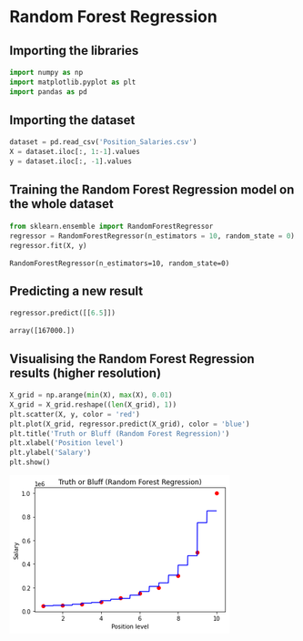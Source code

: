 # Random Forest Regression

## Importing the libraries


```python
import numpy as np
import matplotlib.pyplot as plt
import pandas as pd
```

## Importing the dataset


```python
dataset = pd.read_csv('Position_Salaries.csv')
X = dataset.iloc[:, 1:-1].values
y = dataset.iloc[:, -1].values
```

## Training the Random Forest Regression model on the whole dataset


```python
from sklearn.ensemble import RandomForestRegressor
regressor = RandomForestRegressor(n_estimators = 10, random_state = 0)
regressor.fit(X, y)
```




    RandomForestRegressor(n_estimators=10, random_state=0)



## Predicting a new result


```python
regressor.predict([[6.5]])
```




    array([167000.])



## Visualising the Random Forest Regression results (higher resolution)


```python
X_grid = np.arange(min(X), max(X), 0.01)
X_grid = X_grid.reshape((len(X_grid), 1))
plt.scatter(X, y, color = 'red')
plt.plot(X_grid, regressor.predict(X_grid), color = 'blue')
plt.title('Truth or Bluff (Random Forest Regression)')
plt.xlabel('Position level')
plt.ylabel('Salary')
plt.show()
```


    
![png](output_10_0.png)
    

